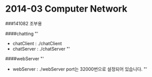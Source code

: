 2014-03 Computer Network
======
###141082 조부용

####chatting
"'
- chatClient : ./chatClient <IP> <port> <username>
- chatServer : ./chatServer <port>
"'

####webServer
"'
- webServer : ./webServer
port는 32000번으로 설정되어 있습니다.
"'

